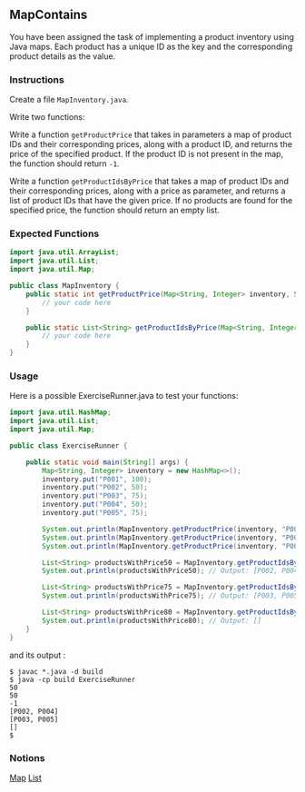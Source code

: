 ## MapContains

You have been assigned the task of implementing a product inventory using Java maps. Each product has a unique ID as the key and the corresponding product details as the value.

### Instructions

Create a file `MapInventory.java`.

Write two functions:

Write a function `getProductPrice` that takes in parameters a map of product IDs and their corresponding prices, along with a product ID, and returns the price of the specified product. If the product ID is not present in the map, the function should return `-1`.

Write a function `getProductIdsByPrice` that takes a map of product IDs and their corresponding prices, along with a price as parameter, and returns a list of product IDs that have the given price. If no products are found for the specified price, the function should return an empty list.

### Expected Functions

```java
import java.util.ArrayList;
import java.util.List;
import java.util.Map;

public class MapInventory {
    public static int getProductPrice(Map<String, Integer> inventory, String productId) {
        // your code here
    }

    public static List<String> getProductIdsByPrice(Map<String, Integer> inventory, int price) {
        // your code here
    }
}
```

### Usage

Here is a possible ExerciseRunner.java to test your functions:

```java
import java.util.HashMap;
import java.util.List;
import java.util.Map;

public class ExerciseRunner {

    public static void main(String[] args) {
        Map<String, Integer> inventory = new HashMap<>();
        inventory.put("P001", 100);
        inventory.put("P002", 50);
        inventory.put("P003", 75);
        inventory.put("P004", 50);
        inventory.put("P005", 75);

        System.out.println(MapInventory.getProductPrice(inventory, "P002")); // Output: 50
        System.out.println(MapInventory.getProductPrice(inventory, "P004")); // Output: 50
        System.out.println(MapInventory.getProductPrice(inventory, "P006")); // Output: -1

        List<String> productsWithPrice50 = MapInventory.getProductIdsByPrice(inventory, 50);
        System.out.println(productsWithPrice50); // Output: [P002, P004]

        List<String> productsWithPrice75 = MapInventory.getProductIdsByPrice(inventory, 75);
        System.out.println(productsWithPrice75); // Output: [P003, P005]

        List<String> productsWithPrice80 = MapInventory.getProductIdsByPrice(inventory, 80);
        System.out.println(productsWithPrice80); // Output: []
    }
}
```

and its output :

```shell
$ javac *.java -d build
$ java -cp build ExerciseRunner
50
50
-1
[P002, P004]
[P003, P005]
[]
$
```

### Notions

[Map](https://docs.oracle.com/en/java/javase/17/docs/api/java.base/java/util/Map.html)
[List](https://docs.oracle.com/en/java/javase/17/docs/api/java.base/java/util/List.html)
